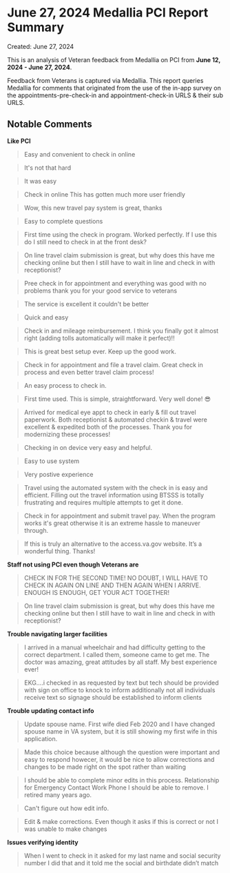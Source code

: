 # June 27, 2024 Medallia PCI Report Summary

Created: June 27, 2024

This is an analysis of Veteran feedback from Medallia on PCI from **June 12, 2024 - June 27, 2024**. 

Feedback from Veterans is captured via Medallia. This report queries Medallia for comments that originated from the use of the in-app survey on the appointments-pre-check-in and appointment-check-in URLS & their sub URLS.

## Notable Comments

**Like PCI**


> Easy and convenient to check in online<br>


> It's not that hard<br>


> It was easy<br>


> Check in online This has gotten much more user friendly<br>


> Wow, this new travel pay system is great, thanks<br>


> Easy to complete questions<br>


> First time using the check in program. Worked perfectly. If I use this do I still need to check in at the front desk?<br>


> On line travel claim submission is great, but why does this have me checking online but then I still have to wait in line and check in with receptionist?<br>


> Pree check in for appointment and everything was good with no problems thank you for your good service to veterans<br>


> The service is excellent it couldn't be better<br>


> Quick and easy<br>


> Check in and mileage reimbursement. I think you finally got it almost right (adding tolls automatically will make it perfect)!!<br>


> This is great best setup ever. Keep up the good work.<br>


> Check in for appointment and file a travel claim. Great check in process and even better travel claim process!<br>


> An easy process to check in.<br>


> First time used. This is simple, straightforward. Very well done! 😎<br>


> Arrived for medical eye appt to check in early & fill out travel paperwork. Both receptionist & automated checkin & travel were excellent & expedited both of the processes. Thank you for modernizing these processes!<br>


> Checking in on device very easy and helpful.<br>


> Easy to use system<br>


> Very postive experience<br>


> Travel using the automated system with the check in is easy and efficient.  Filling out the travel information using BTSSS is totally frustrating and requires multiple attempts to get it done.<br>


> Check in for appointment and submit travel pay. When the program works it's great otherwise it is an extreme hassle to maneuver through.<br>


> If this is truly an alternative to the access.va.gov website.  It’s a wonderful thing.  Thanks!<br>




**Staff not using PCI even though Veterans are**


> CHECK IN FOR THE SECOND TIME! NO DOUBT, I WILL HAVE TO CHECK IN AGAIN ON LINE  AND THEN AGAIN WHEN I ARRIVE.  ENOUGH IS ENOUGH, GET YOUR ACT TOGETHER!<br>


> On line travel claim submission is great, but why does this have me checking online but then I still have to wait in line and check in with receptionist?<br>




**Trouble navigating larger facilities**


> I arrived in a manual wheelchair and had difficulty getting to the correct department. I called them, someone came to get me. The doctor was amazing, great attitudes by all staff. My best experience ever!<br>


> EKG….i checked in as requested by text but tech should be provided with sign on office to knock to inform additionally not all individuals receive text so signage should be established to inform clients<br>



**Trouble updating contact info**


> Update spouse name.  First wife died Feb 2020 and I have changed spouse name in VA system, but it is still showing my first wife in this application.<br>


> Made this choice because although the question were important and easy to respond howecer, it would be nice to allow corrections and changes to be made right on the spot rather than waiting<br>


> I should be able to complete minor edits in this process. Relationship for Emergency Contact  Work Phone I should be able to remove. I retired many years ago.<br>


> Can't figure out how edit info.<br>


> Edit & make corrections.  Even though it asks if this is correct or not I was unable to make changes<br>




**Issues verifying identity**


> When I went to check in it asked for my last name and social security number I did that and it told me the social and birthdate didn’t match<br>





